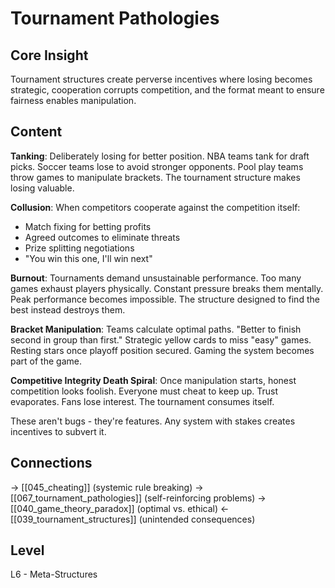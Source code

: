 # Tournament Pathologies
## Core Insight
Tournament structures create perverse incentives where losing becomes strategic, cooperation corrupts competition, and the format meant to ensure fairness enables manipulation.

## Content
**Tanking**: Deliberately losing for better position. NBA teams tank for draft picks. Soccer teams lose to avoid stronger opponents. Pool play teams throw games to manipulate brackets. The tournament structure makes losing valuable.

**Collusion**: When competitors cooperate against the competition itself:
- Match fixing for betting profits
- Agreed outcomes to eliminate threats
- Prize splitting negotiations
- "You win this one, I'll win next"

**Burnout**: Tournaments demand unsustainable performance. Too many games exhaust players physically. Constant pressure breaks them mentally. Peak performance becomes impossible. The structure designed to find the best instead destroys them.

**Bracket Manipulation**: Teams calculate optimal paths. "Better to finish second in group than first." Strategic yellow cards to miss "easy" games. Resting stars once playoff position secured. Gaming the system becomes part of the game.

**Competitive Integrity Death Spiral**: Once manipulation starts, honest competition looks foolish. Everyone must cheat to keep up. Trust evaporates. Fans lose interest. The tournament consumes itself.

These aren't bugs - they're features. Any system with stakes creates incentives to subvert it.

## Connections
→ [[045_cheating]] (systemic rule breaking)
→ [[067_tournament_pathologies]] (self-reinforcing problems)
→ [[040_game_theory_paradox]] (optimal vs. ethical)
← [[039_tournament_structures]] (unintended consequences)

## Level
L6 - Meta-Structures
